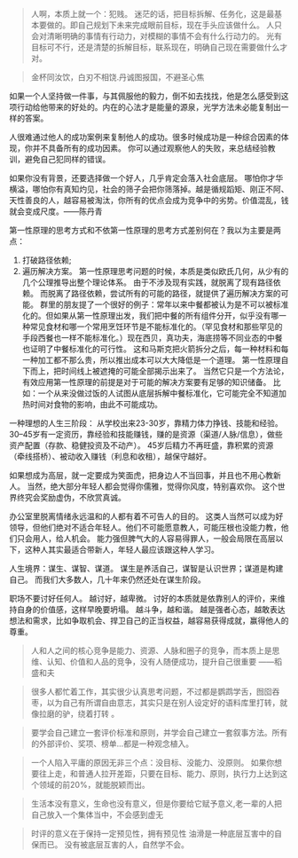 >人啊，本质上就一个：犯贱。 迷茫的话，把目标拆解、任务化，这是最基本要做的。即自己规划下未来完成眼前目标，现在手头应该做什么。 人只会对清晰明确的事情有行动力，对模糊的事情不会有什么行动力的。 光有目标可不行，还是清楚的拆解目标，联系现在，明确自己现在需要做什么才对。

>金杯同汝饮，白刃不相饶.丹诚图报国，不避圣心焦

如果一个人坚持做一件事，与其佩服他的毅力，倒不如去找找，他是怎么感受到这项行动给他带来的好处的。内在的心法才是能量的源泉，光学方法未必能复制出一样的答案。

人很难通过他人的成功案例来复制他人的成功。很多时候成功是一种综合因素的体现，你并不具备所有的成功因素。
你可以通过观察他人的失败，来总结经验教训，避免自己犯同样的错误。
  
如果你没有背景，还要选择做一个好人，几乎肯定会落入社会底层。
哪怕你才华横溢，哪怕你有真知灼见，社会的筛子会把你筛落掉。越是循规蹈矩、刚正不阿、天性善良的人，越容易被淘汰，你所有的优点会成为竞争中的劣势。价值混乱，钱就会变成尺度。——陈丹青

第一性原理的思考方式和不依第一性原理的思考方式差别何在？我以为主要是两点：
1. 打破路径依赖;
2. 遍历解决方案。
  第一性原理思考问题的时候，本质是类似欧氏几何，从少有的几个公理推导出整个理论体系。
  由于不涉及现有实践，就脱离了现有路径依赖。
  而脱离了路径依赖，尝试所有的可能的路径，就提供了遍历解决方案的可能。
  群里的朋友提了一个很好的例子：常年以来中餐都被认为是不可以被标准化的。但如果从第一性原理出发，我们把中餐的所有组件分开，似乎没有哪一种常见食材和哪一个常用烹饪环节是不能标准化的。（罕见食材和那些罕见的手段西餐也一样不能标准化。）现在西贝，真功夫，海底捞等不同业态的中餐也证明了中餐标准化的可行性。
  这和马斯克把火箭拆分之后，每一种材料和每一种加工都不那么贵，所以推出成本可以大大降低是一个道理。
  第一性原理自下而上，把时间线上被遮掩的可能全部揭示出来了。
  当然它只是一个方法论，有效应用第一性原理的前提是对于可能的解决方案要有足够的知识储备。
  比如：一个从来没做过饭的人试图从底层拆解中餐标准化，它可能完全不知道加热时间对食物的影响，由此不可能成功。

 一种理想的人生三阶段： 
  从学校出来23-30岁，靠精力体力挣钱、技能和经验。 
  30–45岁有一定资历，靠经验和技能赚钱，赚的是资源（渠道/人脉/信息），做些资产配置（存款、稳健投资及不动产）。 
  45岁后精力不再旺盛，靠积累的资源（牵线搭桥）、被动收入赚钱（利息和收租），越保守越好。
  
 如果想成为高层，就一定要成为笑面虎，把身边人不当回事，并且也不用心教新人。 当然，绝大部分年轻人都会觉得你儒雅，觉得你风度，特别喜欢你。 这个世界终究会奖励虚伪，不欣赏真诚。

办公室里脱离情绪永远温和的人都有着不可告人的目的。 
这类人当然可以成为好领导，但他们绝对不适合年轻人。他们不可能愿意教人，可能压根也没能力教，他们只会用人，给人机会。 
能力强但脾气大的人容易得罪人，一般会局限在高层以下，这种人其实最适合带新人，年轻人最应该跟这种人学习。

人生境界：谋生、谋智、谋道。 谋生是养活自己，谋智是认识世界；谋道是构建自己。 而我们大多数人，几十年来仍然还处在谋生阶段。 

职场不要讨好任何人。
越讨好，越卑微。
讨好的本质就是依靠别人的评价，来维持自身的价值感，这样早晚要坍塌。
越斗争，越和谐。
越是强者心态，越敢表达想法和需求，比如争取机会、捍卫自己的正当权益，越容易获得成就，赢得他人的尊重。  
  
> 人和人之间的核心竞争是能力、资源、人脉和圈子的竞争，而本质上是思维、认知、价值和人品的竞争，没有人随便成功，提升自己很重要 ——稻盛和夫

> 很多人都忙着工作，其实很少认真思考问题，不过都是鹦鹉学舌，囫囵吞枣，以为自己有所谓自由意志，其实只是在别人设定好的语料库里打转，就像拉磨的驴，绕着打转 。

> 要学会自己建立一套评价标准和原则，并学会自己建立一套叙事方法。所有的外部评价、奖项、榜单...都是一种观念植入。

>一个人陷入平庸的原因无非三个点：没目标、没能力、没原则。 如果你想要往上走，和普通人拉开差距，只要在目标、能力、原则，执行力上达到这个领域的前20%，就能脱颖而出。

> 生活本没有意义，生命也没有意义，但是你要给它赋予意义,老一辈的人把自己放入一个集体当中，不会感到虚无 

>时评的意义在于保持一定预见性，拥有预见性
油滑是一种底层互害中的自保而已。 没有被底层互害的人，自然学不会。